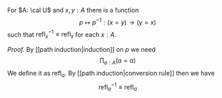 For $A: \cal U$ and $x, y: A$ there is a function
$$
p \mapsto p^{-1} : (x = y) \to (y = x)
$$
such that $\text{refl}_x^{-1} \equiv \text{refl}_x$ for each $x: A$.

*Proof.* By [[path induction|induction]] on $p$ we need
$$
\prod_{a: A} (a = a)
$$
We define it as $\text{refl}_a$. By [[path induction|conversion rule]] then we have
$$
\text{refl}_a^{-1} \equiv \text{refl}_a
$$
